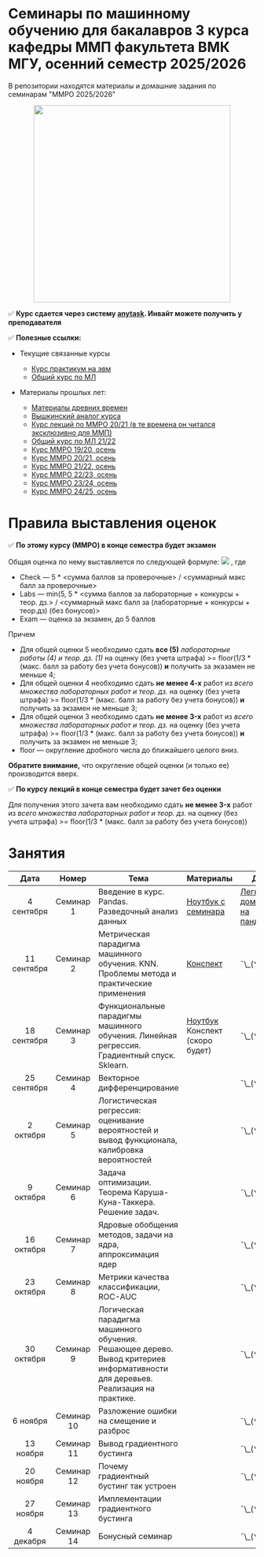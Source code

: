 # Семинары по машинному обучению для бакалавров 3 курса кафедры ММП факультета ВМК МГУ, осенний семестр 2025/2026
В репозитории находятся материалы и домашние задания по семинарам "ММРО 2025/2026"

<p align="center">
<img src="https://github.com/mmp-mmro-team/mmp_mmro_fall_2021/blob/main/trash/kernel_trick.jpg" height=400pt>
</p>

:white_check_mark: **Курс сдается через систему [anytask](https://anytask.org/course/1125). Инвайт можете получить у преподавателя**


:white_check_mark: **Полезные ссылки:**

* Текущие связанные курсы
    * [Курс практикум на эвм](https://github.com/mmp-practicum-team/mmp_practicum_fall_2025)
    * [Общий курс по МЛ](https://github.com/MSU-ML-COURSE/ML-COURSE-25-26)

* Материалы прошлых лет:
  * [Материалы древних времен](https://github.com/esokolov/ml-course-msu)
  * [Вышкинский аналог курса](https://github.com/esokolov/ml-course-hse)
  * [Курс лекций по ММРО 20/21 (в те времена он читался эксклюзивно для ММП)](http://www.machinelearning.ru/wiki/index.php?title=%D0%9C%D0%B0%D1%82%D0%B5%D0%BC%D0%B0%D1%82%D0%B8%D1%87%D0%B5%D1%81%D0%BA%D0%B8%D0%B5_%D0%BC%D0%B5%D1%82%D0%BE%D0%B4%D1%8B_%D1%80%D0%B0%D1%81%D0%BF%D0%BE%D0%B7%D0%BD%D0%B0%D0%B2%D0%B0%D0%BD%D0%B8%D1%8F_%D0%BE%D0%B1%D1%80%D0%B0%D0%B7%D0%BE%D0%B2_%28%D0%BA%D1%83%D1%80%D1%81_%D0%BB%D0%B5%D0%BA%D1%86%D0%B8%D0%B9%2C_%D0%92.%D0%92.%D0%9A%D0%B8%D1%82%D0%BE%D0%B2%29)
  * [Общий курс по МЛ 21/22](https://github.com/MSU-ML-COURSE/ML-COURSE-21-22)
  * [Курс ММРО 19/20, осень](https://github.com/mmp-mmro-team/mmp_mmro_fall_2019)
  * [Курс ММРО 20/21, осень](https://github.com/mmp-mmro-team/mmp_mmro_fall_2020)
  * [Курс ММРО 21/22, осень](https://github.com/mmp-mmro-team/mmp_mmro_fall_2021)
  * [Курс ММРО 22/23, осень](https://github.com/mmp-mmro-team/mmp_mmro_fall_2022)
  * [Курс ММРО 23/24, осень](https://github.com/mmp-mmro-team/mmp_mmro_fall_2023)
  * [Курс ММРО 24/25, осень](https://github.com/mmp-mmro-team/mmp_mmro_fall_2024)

# Правила выставления оценок

:white_check_mark: **По этому курсу (ММРО) в конце семестра будет экзамен**

Общая оценка по нему выставляется по следующей формуле:
![](https://github.com/mmp-mmro-team/mmp_mmro_fall_2021/blob/main/trash/formula.png)
, где 

* Check — 5 * <сумма баллов за проверочные> / <суммарный макс балл за проверочные>
* Labs — min(5, 5 * <сумма баллов за лабораторные + конкурсы + теор. дз.> / <суммарный макс балл за (лабораторные + конкурсы + теор.дз) (без бонусов)>
* Exam — оценка за экзамен, до 5 баллов

Причем
* Для общей оценки 5 необходимо сдать **все (5)** _лабораторные работы (4) и теор. дз. (1)_ на оценку (без учета штрафа) >= floor(1/3 * (макс. балл за работу без учета бонусов)) **и** получить за эказамен не меньше 4;
* Для общей оценки 4 необходимо сдать **не менее 4-х** работ из _всего множества лабораторных работ и теор. дз._ на оценку (без учета штрафа) >= floor(1/3 * (макс. балл за работу без учета бонусов)) **и** получить за экзамен не меньше 3;
* Для общей оценки 3 необходимо сдать **не менее 3-x** работ из _всего множества лабораторных работ и теор. дз._ на оценку (без учета штрафа) >= floor(1/3 * (макс. балл за работу без учета бонусов)) **и** получить за экзамен не меньше 3;
* floor — округление дробного числа до ближайшего целого вниз.

**Обратите внимание,** что округление общей оценки (и только ее) производится вверх.

:white_check_mark: **По курсу лекций в конце семестра будет зачет без оценки**

Для получения этого зачета вам необходимо сдать **не менее 3-x** работ из _всего множества лабораторных работ и теор. дз._ на оценку (без учета штрафа) >= floor(1/3 * (макс. балл за работу без учета бонусов))

# Занятия

| Дата | Номер | Тема | Материалы | ДЗ |
| :---: | :---: | --- | --- | --- |
| 4 сентября  | Семинар 1 | Введение в курс. Pandas. Разведочный анализ данных |  [Ноутбук с семинара](Seminars/Seminar1_pandas.ipynb) | [Легкая домашка на пандас](Homeworks/Homework1)   |
| 11 сентября  | Семинар 2 | Метрическая парадигма машинного обучения. KNN. Проблемы метода и практические применения | [Конспект](https://github.com/mmp-mmro-team/mmp_mmro_fall_2025/blob/main/Seminars/Seminar_2_KNN_konspekt.pdf) |  ¯\\\_(ツ)\_/¯ |
| 18 сентября  | Семинар 3 | Функциональные парадигмы машинного обучения. Линейная регрессия. Градиентный спуск. Sklearn. | [Ноутбук](Seminars/Seminar_3_linregr_notebook.ipynb) Конспект (скоро будет) | ¯\\\_(ツ)\_/¯ |
| 25 сентября | Семинар 4 | Векторное дифференцирование | |  ¯\\\_(ツ)\_/¯ |
| 2 октября | Семинар 5 | Логистическая регрессия: оценивание вероятностей и вывод функционала, калибровка вероятностей |   | ¯\\\_(ツ)\_/¯ |
| 9 октября | Семинар 6 | Задача оптимизации. Теорема Каруша-Куна-Таккера. Решение задач. |  | ¯\\\_(ツ)\_/¯ |
| 16 октября | Семинар 7 | Ядровые обобщения методов, задачи на ядра, аппроксимация ядер | |  ¯\\\_(ツ)\_/¯ |
| 23 октября | Семинар 8 | Метрики качества классификации, ROC-AUC | | ¯\\\_(ツ)\_/¯ |
| 30 октября | Семинар 9 | Логическая парадигма машинного обучения. Решающее дерево. Вывод критериев информативности для деревьев. Реализация на практике. |  |  ¯\\\_(ツ)\_/¯ |
| 6 ноября | Семинар 10 | Разложение ошибки на смещение и разброс |  |  ¯\\\_(ツ)\_/¯ |
| 13 ноября | Семинар 11 | Вывод градиентного бустинга |  |  ¯\\\_(ツ)\_/¯ |
| 20 ноября | Семинар 12 | Почему градиентный бустинг так устроен |  |  ¯\\\_(ツ)\_/¯ |
| 27 ноября | Семинар 13 | Имплементации градиентного бустинга |  |  ¯\\\_(ツ)\_/¯ |
| 4 декабря | Семинар 14 | Бонусный семинар | |  ¯\\\_(ツ)\_/¯ |
